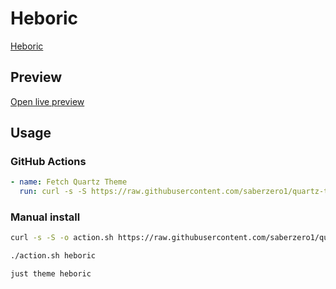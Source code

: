 # Heboric

[Heboric](https://github.com/nhrrs)

## Preview

[Open live preview](https://quartz-themes.github.io/heboric/)

## Usage

### GitHub Actions

```yaml
- name: Fetch Quartz Theme
  run: curl -s -S https://raw.githubusercontent.com/saberzero1/quartz-themes/master/action.sh | bash -s -- heboric
```

### Manual install

```bash
curl -s -S -o action.sh https://raw.githubusercontent.com/saberzero1/quartz-themes/master/action.sh

./action.sh heboric
```

```bash
just theme heboric
```
